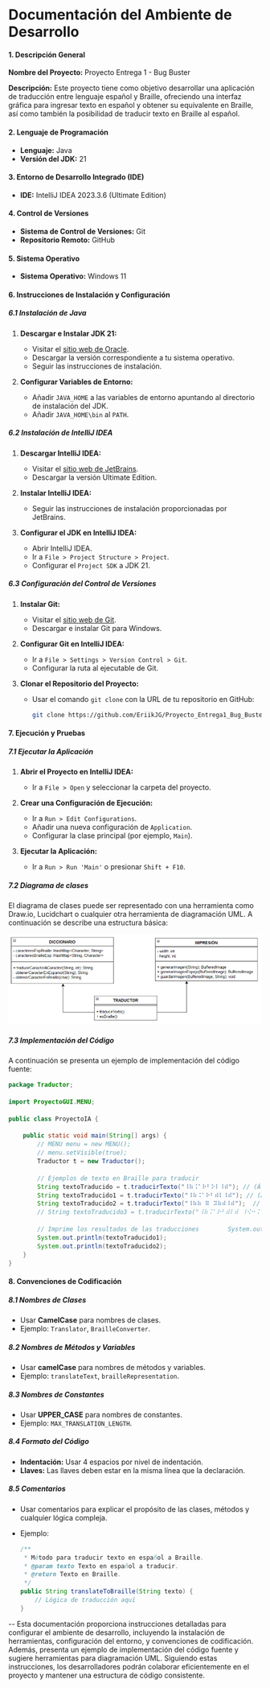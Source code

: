 # Documentación del Ambiente de Desarrollo
#### 1. Descripción General

**Nombre del Proyecto:** Proyecto Entrega 1 - Bug Buster

**Descripción:** Este proyecto tiene como objetivo desarrollar una aplicación de traducción entre lenguaje español y Braille, ofreciendo una interfaz gráfica para ingresar texto en español y obtener su equivalente en Braille, así como también la posibilidad de traducir texto en Braille al español.

#### 2. Lenguaje de Programación

- **Lenguaje:** Java
- **Versión del JDK:** 21

#### 3. Entorno de Desarrollo Integrado (IDE)

- **IDE:** IntelliJ IDEA 2023.3.6 (Ultimate Edition)

#### 4. Control de Versiones

- **Sistema de Control de Versiones:** Git
- **Repositorio Remoto:** GitHub

#### 5. Sistema Operativo

- **Sistema Operativo:** Windows 11

#### 6. Instrucciones de Instalación y Configuración

##### 6.1 Instalación de Java

1. **Descargar e Instalar JDK 21:**
   - Visitar el [sitio web de Oracle](https://www.oracle.com/java/technologies/javase/jdk21-archive-downloads.html).
   - Descargar la versión correspondiente a tu sistema operativo.
   - Seguir las instrucciones de instalación.

2. **Configurar Variables de Entorno:**
   - Añadir `JAVA_HOME` a las variables de entorno apuntando al directorio de instalación del JDK.
   - Añadir `JAVA_HOME\bin` al `PATH`.

##### 6.2 Instalación de IntelliJ IDEA

1. **Descargar IntelliJ IDEA:**
   - Visitar el [sitio web de JetBrains](https://www.jetbrains.com/idea/download/).
   - Descargar la versión Ultimate Edition.

2. **Instalar IntelliJ IDEA:**
   - Seguir las instrucciones de instalación proporcionadas por JetBrains.

3. **Configurar el JDK en IntelliJ IDEA:**
   - Abrir IntelliJ IDEA.
   - Ir a `File > Project Structure > Project`.
   - Configurar el `Project SDK` a JDK 21.

##### 6.3 Configuración del Control de Versiones

1. **Instalar Git:**
   - Visitar el [sitio web de Git](https://git-scm.com/).
   - Descargar e instalar Git para Windows.

2. **Configurar Git en IntelliJ IDEA:**
   - Ir a `File > Settings > Version Control > Git`.
   - Configurar la ruta al ejecutable de Git.

3. **Clonar el Repositorio del Proyecto:**
   - Usar el comando `git clone` con la URL de tu repositorio en GitHub:
     ```bash
     git clone https://github.com/EriikJG/Proyecto_Entrega1_Bug_Buster.git
     ```

#### 7. Ejecución y Pruebas

##### 7.1 Ejecutar la Aplicación

1. **Abrir el Proyecto en IntelliJ IDEA:**
   - Ir a `File > Open` y seleccionar la carpeta del proyecto.

2. **Crear una Configuración de Ejecución:**
   - Ir a `Run > Edit Configurations`.
   - Añadir una nueva configuración de `Application`.
   - Configurar la clase principal (por ejemplo, `Main`).

3. **Ejecutar la Aplicación:**
   - Ir a `Run > Run 'Main'` o presionar `Shift + F10`.
##### 7.2 Diagrama de clases
El diagrama de clases puede ser representado con una herramienta como Draw.io, Lucidchart o cualquier otra herramienta de diagramación UML. A continuación se describe una estructura básica:

![Diagrama de clases](./images/Diagrama-bug.png)


##### 7.3 Implementación del Código
A continuación se presenta un ejemplo de implementación del código fuente:

```java
package Traductor;  
  
import ProyectoGUI.MENU;  
  
public class ProyectoIA {  
  
    public static void main(String[] args) {  
        // MENU menu = new MENU();  
        // menu.setVisible(true);  
        Traductor t = new Traductor();  
  
        // Ejemplos de texto en Braille para traducir  
        String textoTraducido = t.traducirTexto("⠸⠷⠨⠁⠗⠃⠕⠇⠸⠾"); // (Árbol)  
        String textoTraducido1 = t.traducirTexto("⠸⠷⠨⠁⠗⠃⠾⠇⠸⠾"); // (Ából)  
        String textoTraducido2 = t.traducirTexto("⠸⠷⠷ ⠿ ⠽⠷⠾⠸⠾");  // (áéíúó)  
        // String textoTraducido3 = t.traducirTexto("⠸⠷⠨⠁⠗⠃⠾⠇⠾ ⠸⠪⠒⠨⠙⠸⠻");  
  
        // Imprime los resultados de las traducciones        System.out.println(textoTraducido);  
        System.out.println(textoTraducido1);  
        System.out.println(textoTraducido2);  
    }  
}
```

#### 8. Convenciones de Codificación

##### 8.1 Nombres de Clases

- Usar **CamelCase** para nombres de clases. 
- Ejemplo: `Translator`, `BrailleConverter`.

##### 8.2 Nombres de Métodos y Variables

- Usar **camelCase** para nombres de métodos y variables.
- Ejemplo: `translateText`, `brailleRepresentation`.

##### 8.3 Nombres de Constantes

- Usar **UPPER_CASE** para nombres de constantes.
- Ejemplo: `MAX_TRANSLATION_LENGTH`.

##### 8.4 Formato del Código

- **Indentación:** Usar 4 espacios por nivel de indentación.
- **Llaves:** Las llaves deben estar en la misma línea que la declaración.

##### 8.5 Comentarios

- Usar comentarios para explicar el propósito de las clases, métodos y cualquier lógica compleja.
- Ejemplo:

    ```java
    /**
     * Método para traducir texto en español a Braille.
     * @param texto Texto en español a traducir.
     * @return Texto en Braille.
     */
    public String translateToBraille(String texto) {
        // Lógica de traducción aquí
    }
    ```
--
Esta documentación proporciona instrucciones detalladas para configurar el ambiente de desarrollo, incluyendo la instalación de herramientas, configuración del entorno, y convenciones de codificación. Además, presenta un ejemplo de implementación del código fuente y sugiere herramientas para diagramación UML. Siguiendo estas instrucciones, los desarrolladores podrán colaborar eficientemente en el proyecto y mantener una estructura de código consistente.
